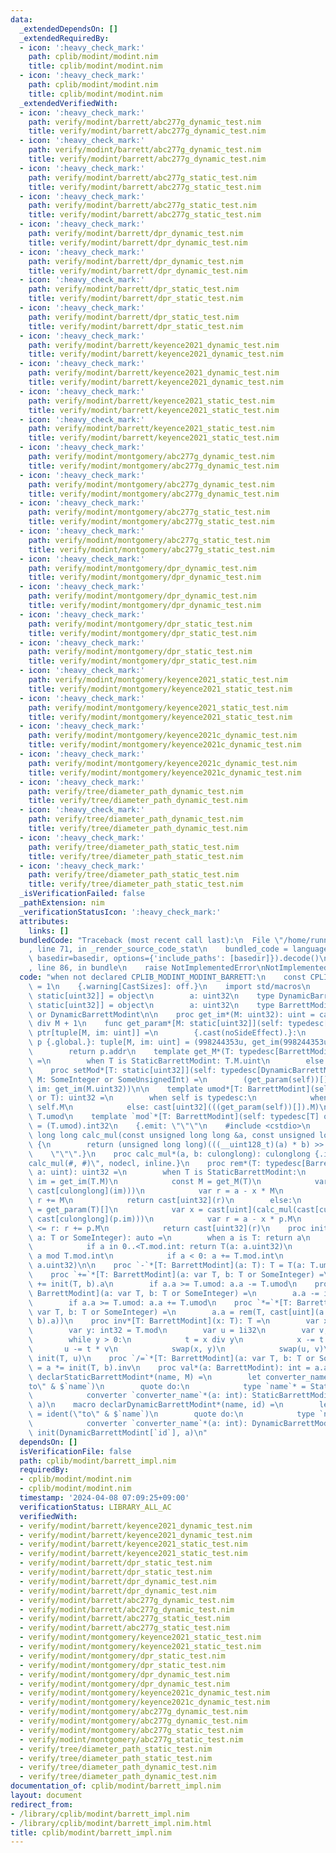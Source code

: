 ```yaml
---
data:
  _extendedDependsOn: []
  _extendedRequiredBy:
  - icon: ':heavy_check_mark:'
    path: cplib/modint/modint.nim
    title: cplib/modint/modint.nim
  - icon: ':heavy_check_mark:'
    path: cplib/modint/modint.nim
    title: cplib/modint/modint.nim
  _extendedVerifiedWith:
  - icon: ':heavy_check_mark:'
    path: verify/modint/barrett/abc277g_dynamic_test.nim
    title: verify/modint/barrett/abc277g_dynamic_test.nim
  - icon: ':heavy_check_mark:'
    path: verify/modint/barrett/abc277g_dynamic_test.nim
    title: verify/modint/barrett/abc277g_dynamic_test.nim
  - icon: ':heavy_check_mark:'
    path: verify/modint/barrett/abc277g_static_test.nim
    title: verify/modint/barrett/abc277g_static_test.nim
  - icon: ':heavy_check_mark:'
    path: verify/modint/barrett/abc277g_static_test.nim
    title: verify/modint/barrett/abc277g_static_test.nim
  - icon: ':heavy_check_mark:'
    path: verify/modint/barrett/dpr_dynamic_test.nim
    title: verify/modint/barrett/dpr_dynamic_test.nim
  - icon: ':heavy_check_mark:'
    path: verify/modint/barrett/dpr_dynamic_test.nim
    title: verify/modint/barrett/dpr_dynamic_test.nim
  - icon: ':heavy_check_mark:'
    path: verify/modint/barrett/dpr_static_test.nim
    title: verify/modint/barrett/dpr_static_test.nim
  - icon: ':heavy_check_mark:'
    path: verify/modint/barrett/dpr_static_test.nim
    title: verify/modint/barrett/dpr_static_test.nim
  - icon: ':heavy_check_mark:'
    path: verify/modint/barrett/keyence2021_dynamic_test.nim
    title: verify/modint/barrett/keyence2021_dynamic_test.nim
  - icon: ':heavy_check_mark:'
    path: verify/modint/barrett/keyence2021_dynamic_test.nim
    title: verify/modint/barrett/keyence2021_dynamic_test.nim
  - icon: ':heavy_check_mark:'
    path: verify/modint/barrett/keyence2021_static_test.nim
    title: verify/modint/barrett/keyence2021_static_test.nim
  - icon: ':heavy_check_mark:'
    path: verify/modint/barrett/keyence2021_static_test.nim
    title: verify/modint/barrett/keyence2021_static_test.nim
  - icon: ':heavy_check_mark:'
    path: verify/modint/montgomery/abc277g_dynamic_test.nim
    title: verify/modint/montgomery/abc277g_dynamic_test.nim
  - icon: ':heavy_check_mark:'
    path: verify/modint/montgomery/abc277g_dynamic_test.nim
    title: verify/modint/montgomery/abc277g_dynamic_test.nim
  - icon: ':heavy_check_mark:'
    path: verify/modint/montgomery/abc277g_static_test.nim
    title: verify/modint/montgomery/abc277g_static_test.nim
  - icon: ':heavy_check_mark:'
    path: verify/modint/montgomery/abc277g_static_test.nim
    title: verify/modint/montgomery/abc277g_static_test.nim
  - icon: ':heavy_check_mark:'
    path: verify/modint/montgomery/dpr_dynamic_test.nim
    title: verify/modint/montgomery/dpr_dynamic_test.nim
  - icon: ':heavy_check_mark:'
    path: verify/modint/montgomery/dpr_dynamic_test.nim
    title: verify/modint/montgomery/dpr_dynamic_test.nim
  - icon: ':heavy_check_mark:'
    path: verify/modint/montgomery/dpr_static_test.nim
    title: verify/modint/montgomery/dpr_static_test.nim
  - icon: ':heavy_check_mark:'
    path: verify/modint/montgomery/dpr_static_test.nim
    title: verify/modint/montgomery/dpr_static_test.nim
  - icon: ':heavy_check_mark:'
    path: verify/modint/montgomery/keyence2021_static_test.nim
    title: verify/modint/montgomery/keyence2021_static_test.nim
  - icon: ':heavy_check_mark:'
    path: verify/modint/montgomery/keyence2021_static_test.nim
    title: verify/modint/montgomery/keyence2021_static_test.nim
  - icon: ':heavy_check_mark:'
    path: verify/modint/montgomery/keyence2021c_dynamic_test.nim
    title: verify/modint/montgomery/keyence2021c_dynamic_test.nim
  - icon: ':heavy_check_mark:'
    path: verify/modint/montgomery/keyence2021c_dynamic_test.nim
    title: verify/modint/montgomery/keyence2021c_dynamic_test.nim
  - icon: ':heavy_check_mark:'
    path: verify/tree/diameter_path_dynamic_test.nim
    title: verify/tree/diameter_path_dynamic_test.nim
  - icon: ':heavy_check_mark:'
    path: verify/tree/diameter_path_dynamic_test.nim
    title: verify/tree/diameter_path_dynamic_test.nim
  - icon: ':heavy_check_mark:'
    path: verify/tree/diameter_path_static_test.nim
    title: verify/tree/diameter_path_static_test.nim
  - icon: ':heavy_check_mark:'
    path: verify/tree/diameter_path_static_test.nim
    title: verify/tree/diameter_path_static_test.nim
  _isVerificationFailed: false
  _pathExtension: nim
  _verificationStatusIcon: ':heavy_check_mark:'
  attributes:
    links: []
  bundledCode: "Traceback (most recent call last):\n  File \"/home/runner/.local/lib/python3.10/site-packages/onlinejudge_verify/documentation/build.py\"\
    , line 71, in _render_source_code_stat\n    bundled_code = language.bundle(stat.path,\
    \ basedir=basedir, options={'include_paths': [basedir]}).decode()\n  File \"/home/runner/.local/lib/python3.10/site-packages/onlinejudge_verify/languages/nim.py\"\
    , line 86, in bundle\n    raise NotImplementedError\nNotImplementedError\n"
  code: "when not declared CPLIB_MODINT_MODINT_BARRETT:\n    const CPLIB_MODINT_MODINT_BARRETT*\
    \ = 1\n    {.warning[CastSizes]: off.}\n    import std/macros\n    type StaticBarrettModint*[M:\
    \ static[uint32]] = object\n        a: uint32\n    type DynamicBarrettModint*[M:\
    \ static[uint32]] = object\n        a: uint32\n    type BarrettModint* = StaticBarrettModint\
    \ or DynamicBarrettModint\n\n    proc get_im*(M: uint32): uint = cast[uint](-1)\
    \ div M + 1\n    func get_param*[M: static[uint32]](self: typedesc[DynamicBarrettModint[M]]):\
    \ ptr[tuple[M, im: uint]] =\n        {.cast(noSideEffect).}:\n            var\
    \ p {.global.}: tuple[M, im: uint] = (998244353u, get_im(998244353u32))\n    \
    \        return p.addr\n    template get_M*(T: typedesc[BarrettModint]): uint\
    \ =\n        when T is StaticBarrettModint: T.M.uint\n        else: (get_param(T))[].M.uint\n\
    \    proc setMod*[T: static[uint32]](self: typedesc[DynamicBarrettModint[T]],\
    \ M: SomeInteger or SomeUnsignedInt) =\n        (get_param(self))[] = (M: M.uint,\
    \ im: get_im(M.uint32))\n\n    template umod*[T: BarrettModint](self: typedesc[T]\
    \ or T): uint32 =\n        when self is typedesc:\n            when self is StaticBarrettModint:\
    \ self.M\n            else: cast[uint32](((get_param(self))[]).M)\n        else:\
    \ T.umod\n    template `mod`*[T: BarrettModint](self: typedesc[T] or T): int32\
    \ = (T.umod).int32\n    {.emit: \"\"\"\n    #include <cstdio>\n    inline unsigned\
    \ long long calc_mul(const unsigned long long &a, const unsigned long long &b)\
    \ {\n        return (unsigned long long)(((__uint128_t)(a) * b) >> 64);\n    }\n\
    \    \"\"\".}\n    proc calc_mul*(a, b: culonglong): culonglong {.importcpp: \"\
    calc_mul(#, #)\", nodecl, inline.}\n    proc rem*(T: typedesc[BarrettModint],\
    \ a: uint): uint32 =\n        when T is StaticBarrettModint:\n            const\
    \ im = get_im(T.M)\n            const M = get_M(T)\n            var x = cast[uint](calc_mul(cast[culonglong](a),\
    \ cast[culonglong](im)))\n            var r = a - x * M\n            if M <= r:\
    \ r += M\n            return cast[uint32](r)\n        else:\n            var p\
    \ = get_param(T)[]\n            var x = cast[uint](calc_mul(cast[culonglong](a),\
    \ cast[culonglong](p.im)))\n            var r = a - x * p.M\n            if p.M\
    \ <= r: r += p.M\n            return cast[uint32](r)\n    proc init*(T: typedesc[BarrettModint],\
    \ a: T or SomeInteger): auto =\n        when a is T: return a\n        else:\n\
    \            if a in 0..<T.mod.int: return T(a: a.uint32)\n            var a =\
    \ a mod T.mod.int\n            if a < 0: a += T.mod.int\n            return T(a:\
    \ a.uint32)\n\n    proc `-`*[T: BarrettModint](a: T): T = T(a: T.umod - a.a)\n\
    \    proc `+=`*[T: BarrettModint](a: var T, b: T or SomeInteger) =\n        a.a\
    \ += init(T, b).a\n        if a.a >= T.umod: a.a -= T.umod\n    proc `-=`*[T:\
    \ BarrettModint](a: var T, b: T or SomeInteger) =\n        a.a -= init(T, b).a\n\
    \        if a.a >= T.umod: a.a += T.umod\n    proc `*=`*[T: BarrettModint] (a:\
    \ var T, b: T or SomeInteger) =\n        a.a = rem(T, cast[uint](a.a) * cast[uint](init(T,\
    \ b).a))\n    proc inv*[T: BarrettModint](x: T): T =\n        var x: int32 = int32(x.val)\n\
    \        var y: int32 = T.mod\n        var u = 1i32\n        var v, t = 0i32\n\
    \        while y > 0:\n            t = x div y\n            x -= t * y\n     \
    \       u -= t * v\n            swap(x, y)\n            swap(u, v)\n        return\
    \ init(T, u)\n    proc `/=`*[T: BarrettModint](a: var T, b: T or SomeInteger)\
    \ = a *= init(T, b).inv\n    proc val*(a: BarrettModint): int = a.a.int\n    macro\
    \ declarStaticBarrettModint*(name, M) =\n        let converter_name = ident(\"\
    to\" & $`name`)\n        quote do:\n            type `name`* = StaticBarrettModint[`M`]\n\
    \            converter `converter_name`*(a: int): StaticBarrettModint[`M`] = init(StaticBarrettModint[`M`],\
    \ a)\n    macro declarDynamicBarrettModint*(name, id) =\n        let converter_name\
    \ = ident(\"to\" & $`name`)\n        quote do:\n            type `name`* = DynamicBarrettModint[`id`]\n\
    \            converter `converter_name`*(a: int): DynamicBarrettModint[`id`] =\
    \ init(DynamicBarrettModint[`id`], a)\n"
  dependsOn: []
  isVerificationFile: false
  path: cplib/modint/barrett_impl.nim
  requiredBy:
  - cplib/modint/modint.nim
  - cplib/modint/modint.nim
  timestamp: '2024-04-08 07:09:25+09:00'
  verificationStatus: LIBRARY_ALL_AC
  verifiedWith:
  - verify/modint/barrett/keyence2021_dynamic_test.nim
  - verify/modint/barrett/keyence2021_dynamic_test.nim
  - verify/modint/barrett/keyence2021_static_test.nim
  - verify/modint/barrett/keyence2021_static_test.nim
  - verify/modint/barrett/dpr_static_test.nim
  - verify/modint/barrett/dpr_static_test.nim
  - verify/modint/barrett/dpr_dynamic_test.nim
  - verify/modint/barrett/dpr_dynamic_test.nim
  - verify/modint/barrett/abc277g_dynamic_test.nim
  - verify/modint/barrett/abc277g_dynamic_test.nim
  - verify/modint/barrett/abc277g_static_test.nim
  - verify/modint/barrett/abc277g_static_test.nim
  - verify/modint/montgomery/keyence2021_static_test.nim
  - verify/modint/montgomery/keyence2021_static_test.nim
  - verify/modint/montgomery/dpr_static_test.nim
  - verify/modint/montgomery/dpr_static_test.nim
  - verify/modint/montgomery/dpr_dynamic_test.nim
  - verify/modint/montgomery/dpr_dynamic_test.nim
  - verify/modint/montgomery/keyence2021c_dynamic_test.nim
  - verify/modint/montgomery/keyence2021c_dynamic_test.nim
  - verify/modint/montgomery/abc277g_dynamic_test.nim
  - verify/modint/montgomery/abc277g_dynamic_test.nim
  - verify/modint/montgomery/abc277g_static_test.nim
  - verify/modint/montgomery/abc277g_static_test.nim
  - verify/tree/diameter_path_static_test.nim
  - verify/tree/diameter_path_static_test.nim
  - verify/tree/diameter_path_dynamic_test.nim
  - verify/tree/diameter_path_dynamic_test.nim
documentation_of: cplib/modint/barrett_impl.nim
layout: document
redirect_from:
- /library/cplib/modint/barrett_impl.nim
- /library/cplib/modint/barrett_impl.nim.html
title: cplib/modint/barrett_impl.nim
---
```

